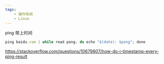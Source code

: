 ```yaml
---
tags:
    - 操作系统
    - Linux
---
```


ping 带上时间



```javascript
ping baidu.com | while read pong; do echo "$(date): $pong"; done

```



https://stackoverflow.com/questions/10679807/how-do-i-timestamp-every-ping-result


